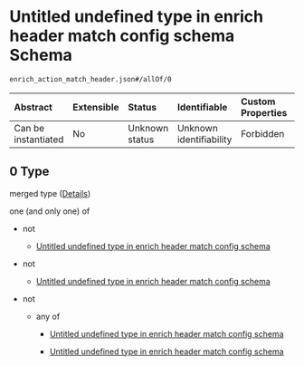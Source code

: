 # Untitled undefined type in enrich header match config schema Schema

```txt
enrich_action_match_header.json#/allOf/0
```



| Abstract            | Extensible | Status         | Identifiable            | Custom Properties | Additional Properties | Access Restrictions | Defined In                                                                                            |
| :------------------ | :--------- | :------------- | :---------------------- | :---------------- | :-------------------- | :------------------ | :---------------------------------------------------------------------------------------------------- |
| Can be instantiated | No         | Unknown status | Unknown identifiability | Forbidden         | Allowed               | none                | [enrich\_action\_match\_header.json\*](../out/enrich_action_match_header.json "open original schema") |

## 0 Type

merged type ([Details](enrich_action_match_header-allof-0.md))

one (and only one) of

* not

  * [Untitled undefined type in enrich header match config schema](enrich_action_match_header-allof-0-oneof-0-not.md "check type definition")

* not

  * [Untitled undefined type in enrich header match config schema](enrich_action_match_header-allof-0-oneof-1-not.md "check type definition")

* not

  * any of

    * [Untitled undefined type in enrich header match config schema](enrich_action_match_header-allof-0-oneof-2-not-anyof-0.md "check type definition")

    * [Untitled undefined type in enrich header match config schema](enrich_action_match_header-allof-0-oneof-2-not-anyof-1.md "check type definition")
